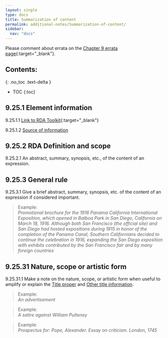 ```yaml
---
layout: single
type: docs
title: Summarization of content
permalink: additional-notes/Summarization-of-content/
sidebar:
  nav: "docs"
---
```


Please comment about errata on the [Chapter 9 errata page](https://docs.google.com/document/d/1O-4HOsrSwNPkw28P9J9SWmJv0cwGZ0DGGSfXrEWaaO0/edit#heading=h.2zrd6tt6nwhi){:target="_blank"}.

## Contents:
{: .no_toc .text-delta }

- TOC
{:toc}

## 9.25.1 Element information

<a name="9.25.1.1">9.25.1.1</a> [Link to RDA Toolkit](https://beta.rdatoolkit.org/Content/Index?externalId=en-US_ala-96aa1921-45db-31a9-8128-9661f60799dc){:target="_blank"}

<a name="9.25.1.2">9.25.1.2</a> [Source of information](/DCRMR/Additional-notes/)

## 9.25.2 RDA Definition and scope

<a name="9.25.2.1">9.25.2.1</a> An abstract, summary, synopsis, etc., of the content of an expression.

## 9.25.3 General rule

<a name="9.25.3.1">9.25.3.1</a> Give a brief abstract, summary, synopsis, etc. of the content of an expression if considered important.

>Example:  
><CITE>Promotional brochure for the 1916 Panama California International Exposition, which opened in Balboa Park in San Diego, California on March 18, 1916. Although both San Francisco (the official site) and San Diego had hosted expositions during 1915 in honor of the completion of the Panama Canal, Southern Californians decided to continue the celebration in 1916, expanding the San Diego exposition with exhibits contributed by the San Francisco fair and by many foreign countries</CITE>

## 9.25.31 Nature, scope or artistic form

<a name="9.25.31.1">9.25.31.1</a> Make a note on the nature, scope, or artistic form when useful to amplify or explain the [Title proper](/DCRMR/title/Title-proper/) and [Other title information](/DCRMR/title/Other-title-information/).

>Example:  
><CITE>An advertisement</CITE>

>Example:  
><CITE>A satire against William Pulteney</CITE>
 
>Example:  
><CITE>Prospectus for: Pope, Alexander. Essay on criticism. London, 1745</CITE>
